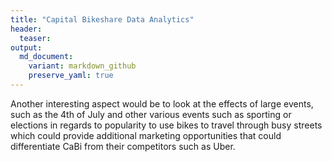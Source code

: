 ```yaml
---
title: "Capital Bikeshare Data Analytics"
header:
  teaser:
output:
  md_document:
    variant: markdown_github
    preserve_yaml: true
---
```



Another interesting aspect would be to look at the effects of large events, 
such as the 4th of July and other various events such as sporting or elections 
in regards to popularity to use bikes to travel through busy streets which 
could provide additional marketing opportunities that could differentiate CaBi 
from their competitors such as Uber.